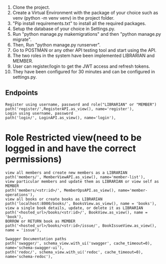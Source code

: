 1. Clone the project.
2. Create a Virtual Environment with the package of your choice such as venv (python -m venv venv) in the project folder.
3. "Pip install requirements.txt" to install all the required packages.
4. Setup the database of your choice in Settings.py.
5. Run "python manage.py makemigrations" and then "python manage.py migrate".
6. Then, Run "python manage.py runserver".
7. Go to POSTMAN or any other API testing tool and start using the API.
8. The two roles in the system have been implemented LIBRARIAN and MEMBER.
9. User can register/login to get the JWT access and refresh tokens.
10. They have been configured for 30 minutes and can be configured in settings.py.

## Endpoints
    Register using username, password and role("LIBRARIAN" or "MEMBER")
    path('register/',RegisterAPI.as_view(), name='register'),
    Login using username, password
    path('login/', LoginAPI.as_view(), name='login'),

#   Role Restricted view(need to be logged in and have the correct permissions)
    view all members and create new members as a LIBRARIAN
    path('members/', MemberViewAPI.as_view(), name='member-list'),
    view particular members and update them as LIBRARIAN or view self as MEMBER
    path('members/<str:id>/', MemberOpsAPI.as_view(), name='member-operations'),
    view all books or create books as LIBRARIAN
    path('localhost:8000/books/', BooksView.as_view(), name = 'books'),
    view a single book details, update, or delete it as LIBRARIAN
    path('<hosted_url>/books/<str:id>/', BookView.as_view(), name = 'book'),
    BORROW or RETURN book as MEMBER
    path('<hosted_url>/books/<str:id>/issue/', BookIssueView.as_view(), name = 'issue'),

    Swagger Documentation paths
    path('swagger/', schema_view.with_ui('swagger', cache_timeout=0), name='schema-swagger-ui'),
    path('redoc/', schema_view.with_ui('redoc', cache_timeout=0), name='schema-redoc'),
